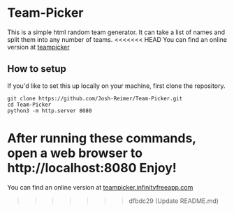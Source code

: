 # Team-Picker
This is a simple html random team generator. It can take a list of names and split them into any number of teams. 
<<<<<<< HEAD
You can find an online version at [teampicker](http://teampicker.ca)
## How to setup
If you'd like to set this up locally on your machine, first clone the repository.
```
git clone https://github.com/Josh-Reimer/Team-Picker.git
cd Team-Picker
python3 -m http.server 8080
```
After running these commands, open a web browser to http://localhost:8080
Enjoy!
=======
You can find an online version at [teampicker.infinityfreeapp.com](url)
>>>>>>> dfbdc29 (Update README.md)

